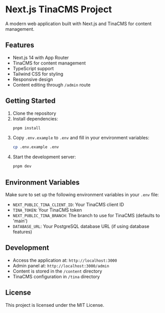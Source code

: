 # Next.js TinaCMS Project

A modern web application built with Next.js and TinaCMS for content management.

## Features

- Next.js 14 with App Router
- TinaCMS for content management
- TypeScript support
- Tailwind CSS for styling
- Responsive design
- Content editing through `/admin` route

## Getting Started

1. Clone the repository
2. Install dependencies:
   ```bash
   pnpm install
   ```
3. Copy `.env.example` to `.env` and fill in your environment variables:
   ```bash
   cp .env.example .env
   ```
4. Start the development server:
   ```bash
   pnpm dev
   ```

## Environment Variables

Make sure to set up the following environment variables in your `.env` file:

- `NEXT_PUBLIC_TINA_CLIENT_ID`: Your TinaCMS client ID
- `TINA_TOKEN`: Your TinaCMS token
- `NEXT_PUBLIC_TINA_BRANCH`: The branch to use for TinaCMS (defaults to 'main')
- `DATABASE_URL`: Your PostgreSQL database URL (if using database features)

## Development

- Access the application at: `http://localhost:3000`
- Admin panel at: `http://localhost:3000/admin`
- Content is stored in the `/content` directory
- TinaCMS configuration in `/tina` directory

## License

This project is licensed under the MIT License.
